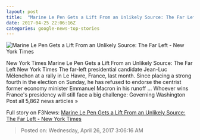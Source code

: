 ```yaml
---
layout: post
title:  "Marine Le Pen Gets a Lift From an Unlikely Source: The Far Left - New York Times"
date: 2017-04-25 22:06:16Z
categories: google-news-top-stories
---
```


![Marine Le Pen Gets a Lift From an Unlikely Source: The Far Left - New York Times](https://static01.nyt.com/images/2017/04/26/world/26Melenchon1/26Melenchon1-facebookJumbo.jpg)

New York Times Marine Le Pen Gets a Lift From an Unlikely Source: The Far Left New York Times The far-left presidential candidate Jean-Luc Mélenchon at a rally in Le Havre, France, last month. Since placing a strong fourth in the election on Sunday, he has refused to endorse the centrist former economy minister Emmanuel Macron in his runoff ... Whoever wins France's presidency will still face a big challenge: Governing Washington Post all 5,862 news articles »


Full story on F3News: [Marine Le Pen Gets a Lift From an Unlikely Source: The Far Left - New York Times](http://www.f3nws.com/n/hkbvvE)

> Posted on: Wednesday, April 26, 2017 3:06:16 AM

